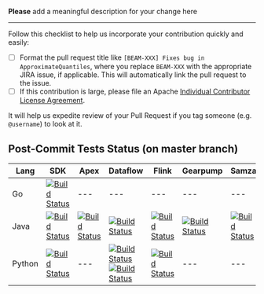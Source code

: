**Please** add a meaningful description for your change here

------------------------

Follow this checklist to help us incorporate your contribution quickly and easily:

 - [ ] Format the pull request title like `[BEAM-XXX] Fixes bug in ApproximateQuantiles`, where you replace `BEAM-XXX` with the appropriate JIRA issue, if applicable. This will automatically link the pull request to the issue.
 - [ ] If this contribution is large, please file an Apache [Individual Contributor License Agreement](https://www.apache.org/licenses/icla.pdf).

It will help us expedite review of your Pull Request if you tag someone (e.g. `@username`) to look at it.

Post-Commit Tests Status (on master branch)
------------------------------------------------------------------------------------------------

Lang | SDK | Apex | Dataflow | Flink | Gearpump | Samza | Spark
--- | --- | --- | --- | --- | --- | --- | ---
Go | [![Build Status](https://builds.apache.org/job/beam_PostCommit_Go_GradleBuild/lastCompletedBuild/badge/icon)](https://builds.apache.org/job/beam_PostCommit_Go_GradleBuild/lastCompletedBuild/) | --- | --- | --- | --- | --- | ---
Java | [![Build Status](https://builds.apache.org/job/beam_PostCommit_Java_GradleBuild/lastCompletedBuild/badge/icon)](https://builds.apache.org/job/beam_PostCommit_Java_GradleBuild/lastCompletedBuild/) | [![Build Status](https://builds.apache.org/job/beam_PostCommit_Java_ValidatesRunner_Apex_Gradle/lastCompletedBuild/badge/icon)](https://builds.apache.org/job/beam_PostCommit_Java_ValidatesRunner_Apex_Gradle/lastCompletedBuild/) | [![Build Status](https://builds.apache.org/job/beam_PostCommit_Java_ValidatesRunner_Dataflow_Gradle/lastCompletedBuild/badge/icon)](https://builds.apache.org/job/beam_PostCommit_Java_ValidatesRunner_Dataflow_Gradle/lastCompletedBuild/) | [![Build Status](https://builds.apache.org/job/beam_PostCommit_Java_ValidatesRunner_Flink_Gradle/lastCompletedBuild/badge/icon)](https://builds.apache.org/job/beam_PostCommit_Java_ValidatesRunner_Flink_Gradle/lastCompletedBuild/) | [![Build Status](https://builds.apache.org/job/beam_PostCommit_Java_ValidatesRunner_Gearpump_Gradle/lastCompletedBuild/badge/icon)](https://builds.apache.org/job/beam_PostCommit_Java_ValidatesRunner_Gearpump_Gradle/lastCompletedBuild/) | [![Build Status](https://builds.apache.org/job/beam_PostCommit_Java_ValidatesRunner_Samza_Gradle/lastCompletedBuild/badge/icon)](https://builds.apache.org/job/beam_PostCommit_Java_ValidatesRunner_Samza_Gradle/lastCompletedBuild/) | [![Build Status](https://builds.apache.org/job/beam_PostCommit_Java_ValidatesRunner_Spark_Gradle/lastCompletedBuild/badge/icon)](https://builds.apache.org/job/beam_PostCommit_Java_ValidatesRunner_Spark_Gradle/lastCompletedBuild/)
Python | [![Build Status](https://builds.apache.org/job/beam_PostCommit_Python_Verify/lastCompletedBuild/badge/icon)](https://builds.apache.org/job/beam_PostCommit_Python_Verify/lastCompletedBuild/) | --- | [![Build Status](https://builds.apache.org/job/beam_PostCommit_Py_VR_Dataflow/lastCompletedBuild/badge/icon)](https://builds.apache.org/job/beam_PostCommit_Py_VR_Dataflow/lastCompletedBuild/) </br> [![Build Status](https://builds.apache.org/job/beam_PostCommit_Py_ValCont/lastCompletedBuild/badge/icon)](https://builds.apache.org/job/beam_PostCommit_Py_ValCont/lastCompletedBuild/) | [![Build Status](https://builds.apache.org/job/beam_PostCommit_Python_PVR_Flink_Gradle/lastCompletedBuild/badge/icon)](https://builds.apache.org/job/beam_PostCommit_Python_PVR_Flink_Gradle/lastCompletedBuild/) | --- | --- | ---





